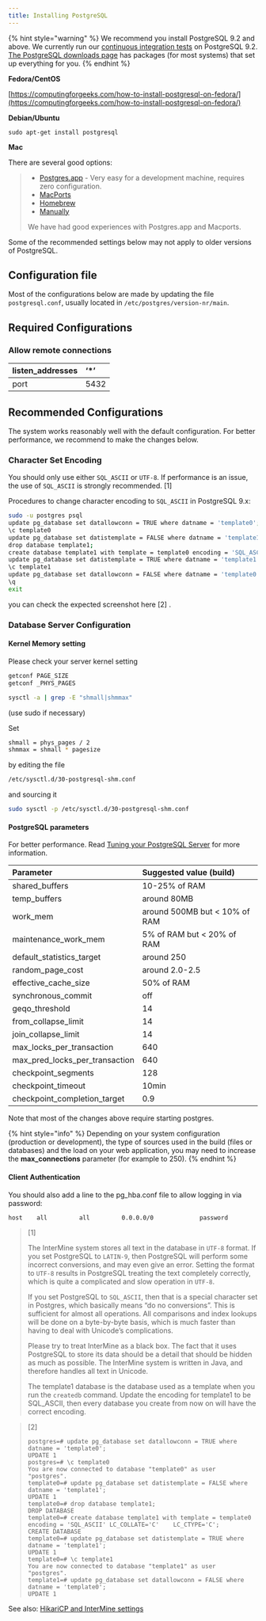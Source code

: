 ```yaml
---
title: Installing PostgreSQL
---
```


{% hint style="warning" %}
We recommend you install PostgreSQL 9.2 and above. We currently run our [continuous integration tests](https://travis-ci.org/intermine/intermine) on PostgreSQL 9.2. [The PostgreSQL downloads page](http://www.postgresql.org/download) has packages \(for most systems\) that set up everything for you.
{% endhint %}

**Fedora/CentOS**

[https://computingforgeeks.com/how-to-install-postgresql-on-fedora/](https://computingforgeeks.com/how-to-install-postgresql-on-fedora/)

**Debian/Ubuntu**

`sudo apt-get install postgresql`

**Mac**

There are several good options:

> * [Postgres.app](http://postgresapp.com/) - Very easy for a development machine, requires zero configuration.
> * [MacPorts](https://github.com/codeforamerica/ohana-api/wiki/Installing-PostgreSQL-with-MacPorts-on-OS-X)
> * [Homebrew](https://gist.github.com/ibraheem4/ce5ccd3e4d7a65589ce84f2a3b7c23a3)
> * [Manually](http://www.postgresql.org/download/macosx)
>
> We have had good experiences with Postgres.app and Macports.

Some of the recommended settings below may not apply to older versions of PostgreSQL.

## Configuration file

Most of the configurations below are made by updating the file `postgresql.conf`, usually located in `/etc/postgres/version-nr/main`.

## Required Configurations

### Allow remote connections

| listen\_addresses | ‘\*’ |
| :--- | :--- |
| port | 5432 |

## Recommended Configurations

The system works reasonably well with the default configuration. For better performance, we recommend to make the changes below.

### Character Set Encoding

You should only use either `SQL_ASCII` or `UTF-8`. If performance is an issue, the use of `SQL_ASCII` is strongly recommended. \[1\]

Procedures to change character encoding to `SQL_ASCII` in PostgreSQL 9.x:

```bash
sudo -u postgres psql
update pg_database set datallowconn = TRUE where datname = 'template0';
\c template0
update pg_database set datistemplate = FALSE where datname = 'template1';
drop database template1;
create database template1 with template = template0 encoding = 'SQL_ASCII' LC_COLLATE='C' LC_CTYPE='C';
update pg_database set datistemplate = TRUE where datname = 'template1';
\c template1
update pg_database set datallowconn = FALSE where datname = 'template0';
\q
exit
```

you can check the expected screenshot here \[2\] .

### Database Server Configuration

#### Kernel Memory setting

Please check your server kernel setting

```bash
getconf PAGE_SIZE
getconf _PHYS_PAGES

sysctl -a | grep -E "shmall|shmmax"
```

\(use sudo if necessary\)

Set

```bash
shmall = phys_pages / 2
shmmax = shmall * pagesize
```

by editing the file

```bash
/etc/sysctl.d/30-postgresql-shm.conf
```

and sourcing it

```bash
sudo sysctl -p /etc/sysctl.d/30-postgresql-shm.conf
```

#### PostgreSQL parameters

For better performance. Read [Tuning your PostgreSQL Server](http://wiki.postgresql.org/wiki/Tuning_Your_PostgreSQL_Server/) for more information.

| Parameter | Suggested value \(build\) |
| :--- | :--- |
| shared\_buffers | 10-25% of RAM |
| temp\_buffers | around 80MB |
| work\_mem | around 500MB but &lt; 10% of RAM |
| maintenance\_work\_mem | 5% of RAM but &lt; 20% of RAM |
| default\_statistics\_target | around 250 |
| random\_page\_cost | around 2.0-2.5 |
| effective\_cache\_size | 50% of RAM |
| synchronous\_commit | off |
| geqo\_threshold | 14 |
| from\_collapse\_limit | 14 |
| join\_collapse\_limit | 14 |
| max\_locks\_per\_transaction | 640 |
| max\_pred\_locks\_per\_transaction | 640 |
| checkpoint\_segments | 128 |
| checkpoint\_timeout | 10min |
| checkpoint\_completion\_target | 0.9 |

Note that most of the changes above require starting postgres.

{% hint style="info" %}
Depending on your system configuration \(production or development\), the type of sources used in the build \(files or databases\) and the load on your web application, you may need to increase the **max\_connections** parameter \(for example to 250\).
{% endhint %}

#### Client Authentication

You should also add a line to the pg\_hba.conf file to allow logging in via password:

```text
host    all         all         0.0.0.0/0             password
```

> \[1\] 
>
> The InterMine system stores all text in the database in `UTF-8` format. If you set PostgreSQL to `LATIN-9`, then PostgreSQL will perform some incorrect conversions, and may even give an error. Setting the format to `UTF-8` results in PostgreSQL treating the text completely correctly, which is quite a complicated and slow operation in `UTF-8`.
>
> If you set PostgreSQL to `SQL_ASCII`, then that is a special character set in Postgres, which basically means “do no conversions”. This is sufficient for almost all operations. All comparisons and index lookups will be done on a byte-by-byte basis, which is much faster than having to deal with Unicode’s complications.
>
> Please try to treat InterMine as a black box. The fact that it uses PostgreSQL to store its data should be a detail that should be hidden as much as possible. The InterMine system is written in Java, and therefore handles all text in Unicode.
>
> The template1 database is the database used as a template when you run the `createdb` command. Update the encoding for template1 to be SQL\_ASCII, then every database you create from now on will have the correct encoding.

> \[2\]
>
>
>
> ```text
> postgres=# update pg_database set datallowconn = TRUE where datname = 'template0';
> UPDATE 1
> postgres=# \c template0
> You are now connected to database "template0" as user "postgres".
> template0=# update pg_database set datistemplate = FALSE where datname = 'template1';
> UPDATE 1
> template0=# drop database template1;
> DROP DATABASE
> template0=# create database template1 with template = template0 encoding = 'SQL_ASCII' LC_COLLATE='C'    LC_CTYPE='C';
> CREATE DATABASE
> template0=# update pg_database set datistemplate = TRUE where datname = 'template1';
> UPDATE 1
> template0=# \c template1
> You are now connected to database "template1" as user "postgres".
> template1=# update pg_database set datallowconn = FALSE where datname = 'template0';
> UPDATE 1
> ```

See also: [HikariCP and InterMine settings](hikari.md)


